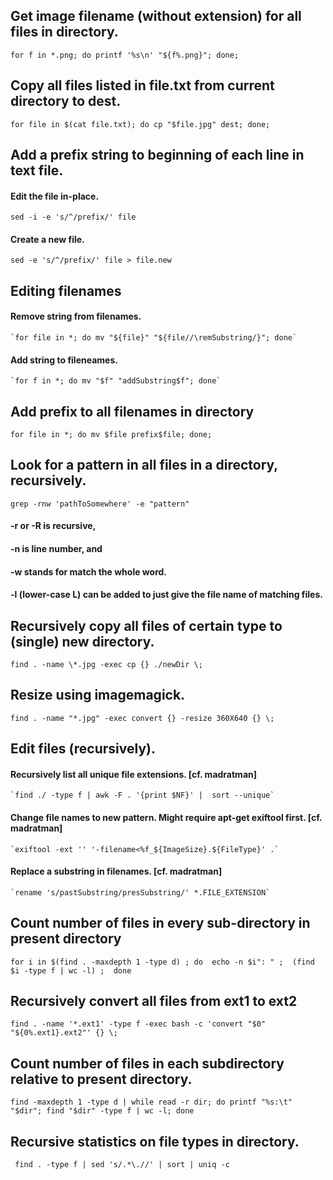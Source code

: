 ## Get image filename (without extension) for all files in directory.
  `for f in *.png; do printf '%s\n' "${f%.png}"; done;`

## Copy all files listed in file.txt from current directory to dest.
  `for file in $(cat file.txt); do cp "$file.jpg" dest; done;`

## Add a prefix string to beginning of each line in text file.
  #### Edit the file in-place.
  `sed -i -e 's/^/prefix/' file`
  #### Create a new file.
  `sed -e 's/^/prefix/' file > file.new`

## Editing filenames
  #### Remove string from filenames.
    `for file in *; do mv "${file}" "${file//\remSubstring/}"; done`

  #### Add string to fileneames.
    `for f in *; do mv "$f" "addSubstring$f"; done`

## Add prefix to all filenames in directory
  `for file in *; do mv $file prefix$file; done;`
  
## Look for a pattern in all files in a directory, recursively.
  `grep -rnw 'pathToSomewhere' -e "pattern"`
  #### -r or -R is recursive,
  #### -n is line number, and
  #### -w stands for match the whole word.
  #### -l (lower-case L) can be added to just give the file name of matching files.

## Recursively copy all files of certain type to (single) new directory.
  `find . -name \*.jpg -exec cp {} ./newDir \;`

## Resize using imagemagick.
  `find . -name "*.jpg" -exec convert {} -resize 360X640 {} \;`
  
## Edit files (recursively).
  #### Recursively list all unique file extensions. [cf. madratman]
    `find ./ -type f | awk -F . '{print $NF}' |  sort --unique`

  #### Change file names to new pattern. Might require apt-get exiftool first. [cf. madratman] 
    `exiftool -ext '' '-filename<%f_${ImageSize}.${FileType}' .`

  #### Replace a substring in filenames. [cf. madratman]
    `rename 's/pastSubstring/presSubstring/' *.FILE_EXTENSION`

## Count number of files in every sub-directory in present directory
  `for i in $(find . -maxdepth 1 -type d) ; do 
      echo -n $i": " ; 
      (find $i -type f | wc -l) ; 
  done`
  
## Recursively convert all files from ext1 to ext2
  `find . -name '*.ext1' -type f -exec bash -c 'convert "$0" "${0%.ext1}.ext2"' {} \;`

## Count number of files in each subdirectory relative to present directory.
  `find -maxdepth 1 -type d | while read -r dir; do printf "%s:\t" "$dir"; find "$dir" -type f | wc -l; done`
  
## Recursive statistics on file types in directory.
  ` find . -type f | sed 's/.*\.//' | sort | uniq -c`
